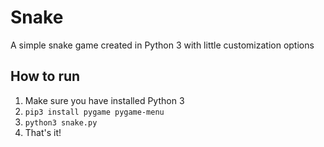 # Snake
A simple snake game created in Python 3 with little customization options

How to run
--------------------------------------------------------------------------------
1. Make sure you have installed Python 3
2. ```pip3 install pygame pygame-menu```
3. ```python3 snake.py```
4. That's it!
